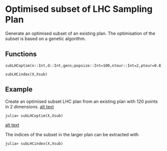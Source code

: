# Optimised subset of LHC Sampling Plan

Generate an optimised subset of an existing plan. The optimisation of the subset is
based on a genetic algorithm.

## Functions
```@docs
subLHCoptim(n::Int,d::Int,gens;popsize::Int=100,ntour::Int=2,ptour=0.8)
```

```@docs
subLHCindex(X,Xsub)
```

## Example
Create an optimised subset LHC plan from an existing plan with 120 points in 2 dimensions.
[alt text](https://github.com/MrUrq/LatinHypercubeSampling.jl/tree/master/docs/assets/120p2d.png "120p 2d plan")

```julia-repl
julia> subLHCoptim(X,Xsub)
```
[alt text](https://github.com/MrUrq/LatinHypercubeSampling.jl/tree/master/docs/assets/sub60p2d.png "60p subset of 120p 2d plan")

The indices of the subset in the larger plan can be extracted with
```julia-repl
julia> subLHCindex(X,Xsub)
```
